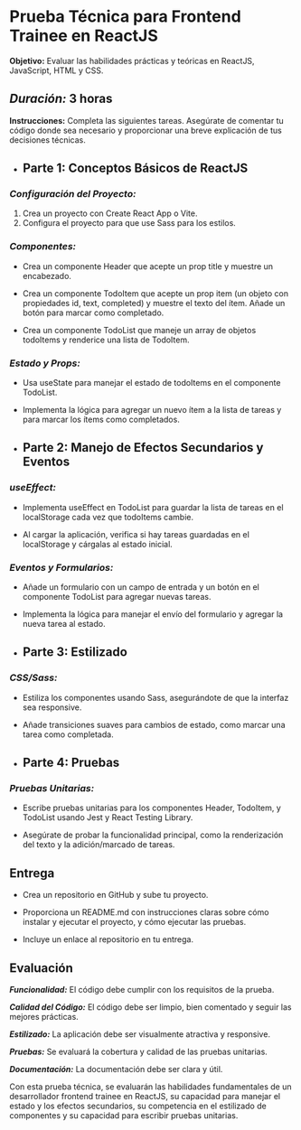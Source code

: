 # Prueba Técnica para Frontend Trainee en ReactJS

**Objetivo:** Evaluar las habilidades prácticas y teóricas en ReactJS, JavaScript, HTML y CSS.

## _Duración:_ 3 horas

**Instrucciones:** Completa las siguientes tareas. Asegúrate de comentar tu código donde sea necesario y proporcionar una breve explicación de tus decisiones técnicas.

- ## Parte 1: Conceptos Básicos de ReactJS

### _Configuración del Proyecto:_

1. Crea un proyecto con Create React App o Vite.
2. Configura el proyecto para que use Sass para los estilos.

### _Componentes:_

- Crea un componente Header que acepte un prop title y muestre un encabezado.

- Crea un componente TodoItem que acepte un prop item (un objeto con propiedades id, text, completed) y muestre el texto del ítem. Añade un botón para marcar como completado.

- Crea un componente TodoList que maneje un array de objetos todoItems y renderice una lista de TodoItem.

### _Estado y Props:_

- Usa useState para manejar el estado de todoItems en el componente TodoList.

- Implementa la lógica para agregar un nuevo ítem a la lista de tareas y para marcar los ítems como completados.

- ## Parte 2: Manejo de Efectos Secundarios y Eventos

### _useEffect:_

- Implementa useEffect en TodoList para guardar la lista de tareas en el localStorage cada vez que todoItems cambie.

- Al cargar la aplicación, verifica si hay tareas guardadas en el localStorage y cárgalas al estado inicial.

### _Eventos y Formularios:_

- Añade un formulario con un campo de entrada y un botón en el componente TodoList para agregar nuevas tareas.

- Implementa la lógica para manejar el envío del formulario y agregar la nueva tarea al estado.

- ## Parte 3: Estilizado

### _CSS/Sass:_

- Estiliza los componentes usando Sass, asegurándote de que la interfaz sea responsive.

- Añade transiciones suaves para cambios de estado, como marcar una tarea como completada.

- ## Parte 4: Pruebas

### _Pruebas Unitarias:_

- Escribe pruebas unitarias para los componentes Header, TodoItem, y TodoList usando Jest y React Testing Library.

- Asegúrate de probar la funcionalidad principal, como la renderización del texto y la adición/marcado de tareas.

## Entrega

- Crea un repositorio en GitHub y sube tu proyecto.

- Proporciona un README.md con instrucciones claras sobre cómo instalar y ejecutar el proyecto, y cómo ejecutar las pruebas.

- Incluye un enlace al repositorio en tu entrega.

## Evaluación

**_Funcionalidad:_** El código debe cumplir con los requisitos de la prueba.

**_Calidad del Código:_** El código debe ser limpio, bien comentado y seguir las mejores prácticas.

**_Estilizado:_** La aplicación debe ser visualmente atractiva y responsive.

**_Pruebas:_** Se evaluará la cobertura y calidad de las pruebas unitarias.

**_Documentación:_** La documentación debe ser clara y útil.

Con esta prueba técnica, se evaluarán las habilidades fundamentales de un desarrollador frontend trainee en ReactJS, su capacidad para manejar el estado y los efectos secundarios, su competencia en el estilizado de componentes y su capacidad para escribir pruebas unitarias.
